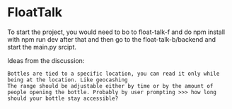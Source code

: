 # FloatTalk

To start the project, you would need to bo to float-talk-f and do npm install with npm run dev after that and then go to the float-talk-b/backend and start the main.py srcipt. 

Ideas from the discussion:

    Bottles are tied to a specific location, you can read it only while being at the location. Like geocashing
    The range should be adjustable either by time or by the amount of people opening the bottle. Probably by user prompting >>> how long should your bottle stay accessible?
